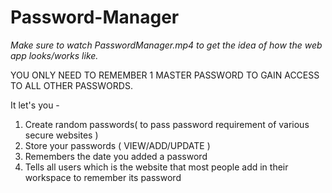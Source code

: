 # Password-Manager

*Make sure to watch PasswordManager.mp4 to get the idea of how the web app looks/works like.*

YOU ONLY NEED TO REMEMBER 1 MASTER PASSWORD TO GAIN ACCESS TO ALL OTHER PASSWORDS.

It let's you -
1. Create random passwords( to pass password requirement of various secure websites )
2. Store your passwords ( VIEW/ADD/UPDATE )
3. Remembers the date you added a password
4. Tells all users which is the website that most people add in their workspace to remember its password




